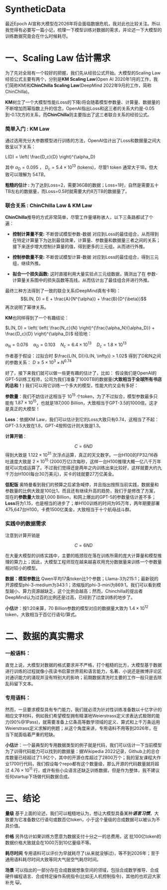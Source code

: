 # SyntheticData

最近Epoch AI宣称大模型在2026年将会面临数据危机，我对此也比较关注。所以我觉得有必要写一篇小记，梳理一下模型训练对数据的需求，并论述一下大模型的训练数据究竟会在什么时候耗尽。

# 一、Scaling Law 估计需求
为了先对全局有一个较好的把握，我们先从经验公式开始。大模型的Scaling Law经验公式主要有两个，分别是**KM Scaling Law**(Open AI 2020年1月的工作，我们简称KM)和**ChinChilla Scaling Law**(DeepMind 2022年9月的工作，简称ChinChilla)。

**KM**树立了一个大模型性能(Loss的下降)将会随着模型参数量、计算量、数据量的不断增加而幂指数上升的信念，OpenAI指出Loss和这三者的关系大约是-0.05到-0.1次方的关系，而**ChinChilla**则主要指出了这三者联合关系的经验公式。

### 简单入门 : KM Law 
通过选用充分大参数模型进行训练的方法，OpenAI估计出了Loss和数据量之间大致呈以下关系：

L(D) = \left( \frac{D_c}{D} \right)^{\alpha_D}

其中 $\alpha_D = 0.095$ ， $D_c = 5.4 \times 10^{13}$ (tokens)，尽管1 token 通常大于1B，但大致可以理解为 $54TB$。

**粗糙的估计 :**  为了达到Loss=2，需要36GB的数据；Loss=1时，自然是需要五十TB左右的数据量，而Loss=0.5时就需要大约8万TB的数据量了。

### 联合关系 : ChinChilla Law & KM Law

**ChinChilla**推导的方式非常简单，尽管工作量堪称骇人，以下三条路都试了个遍：

- **控制计算量不变:**  不断尝试模型参数-数据 对应到Loss的最佳组合，从而得到在特定计算量下为达到最佳效果，计算量、参数量和数据量三者之间的关系；接下来逐步增大控制计算量的值，得到更多的三元组，从而进行外推。

- **控制参数量不变:**  不断尝试模型计算-数据 对应到Loss的最佳组合，得到三元组，继续外推。

- **拟合一个损失函数:**  这时直接利用大量实验点三元组数据，猜测出了在 参数-计算量关系图中的损失函数等高线，从而估计出了最佳组合并进行外推。

最终三种方法得到了一致的联合关系(DeepMind真有卡啊)：
$$L(N, D) = E + \frac{A}{N^{\alpha}} + \frac{B}{D^{\beta}}$$
再次说明了幂律关系。

**KM**也同样得到了一个有趣结论：

$L(N, D) = \left( \left( \frac{N_c}{N} \right)^{\frac{\alpha_N}{\alpha_D}} + \frac{D_c}{D} \right)^{\alpha_D}$
经验地：

$\alpha_N = 0.076 \quad \alpha_D = 0.103 \quad N_c = 6.4 \times 10^{13} \quad D_c = 1.8 \times 10^{13}$

作者基于假设：过拟合时
$\frac{L(N, D)}{L(N, \infty)} > 1.02$
得到了D和N之间的参数关系：
$D \geq 5 \times 10^{3} \times N^{0.74}$

好了，接下来我们就可以做一些更有趣的估计了，比如：
假设我们是OpenAI的GPT-5训练工程师，公司为我们准备了1000TB的数据量(**大致相当于全球所有书店的总和！**) 我们可以用它训练一个多大的模型，性能大约又会有多好：

**参数量**：我们不妨估计这相当于 $10^{15}$ 个token，为了不过拟合，模型参数最多只能有 $1.87 \times 10^{15}$，也就是187,000 Billion，大致相当于GPT-3.5的1000倍，这才是真正的大模型！

**Loss**：依据KM Law，我们可以估计到它的Loss大致只有0.74，这相当了不起：GPT-3.5大致在1.8，GPT-4按照估计则大致是1.3。

**计算开销**：

$$C=6ND$$
得到大致是 $1.122 \times 10^{31}$ 次浮点运算，真正的天文数字。一台H100的FP32/16吞吐速度大致是 $2 \times 10^{15}$ (2000万亿)次每秒，这样一台H100推理大概一亿八千万年就可以完成运算了。不过我们觉得还是两年之内训练出来比较好，这样就要大约九千万台H100(每台30万美元)，买卡的钱就要27万亿美金。

**低配版** 奥特曼看到我们的预算之后紧急喊停，并且指出按照当前实践，数据量和参数量的比例大致是100比1，而且还有继续升高的趋势，我们于是修改了方案，现在的**参数量**大致是1,000 Billion，和网上爆出的GPT-5的参数量估计差不多；**Loss**将为1.15，也是相当的进步了；单H100训练的时间为95万年，两年期要部署475,647台H100，卡费1500亿美金，大致相当于十个航母战斗群。

### 实践中的数据需求

注意到计算开销是

$$C=6ND$$

在大量大模型的训练实践中，主要的瓶颈现在落在训练所需的庞大计算量和模型推理的算力上；因此，大模型工程师现在越来越喜欢用充分数据量来训练一个参数量相对较小的模型。

**数据：模型参数比** Qwen平均17条token比1个参数；Llama-3为215:1；最新锐的开源模型phi-3-medium为343:1；浓缩版的phi-3-mini为869:1。我们可以看到模型越小、算力资源越缺乏，这个比例会越高；然而，Chinchilla的提出者DeepMind认为过百的比例还是过高，已经到了过度训练的地步了。

**小估计**：按1:20来算，70 Billion参数的模型对应的数据量大致为 $1.4 \times 10^{12}$ token，大致相当于百亿行语句/算式。

# 二、数据的真实需求

### **一般语料**：
直觉上说，大模型对数据的格式要求并不严格，打个粗糙的比方，大模型基于数据进行训练的过程就像小孩读书启蒙世界观和语言能力，名著、小说还是微博评论区对通识能力的涌现并没有特别大的影响；前期数据清洗时主要的工作一般只是去除乱码留下文本。

### **专用语料**：
然而，一旦要求模型具有专门能力，我们就必须为针对性训练准备数以十亿字计的相应文字材料，例如我们希望模型拥有精湛地Weierstrass定义求表达式极限的能力(90%@1Pass)，就需要准备上亿条高等数学领域的定义、算式和上千万条运用Weierstrass定义求解的例题；从这个角度来讲，专用语料不用等到2026年，在当下就面临着严重的短缺。

**小估计**：一个最典型的专用数据类型的例子就是代码，我们可以估计一下当前模型为了训得代码能力可以找到的数据量：据Wikipedia 2022记录，Github上的总仓库数量已经超过了1.9亿个，其中的开源仓库超过了2800万个；我的室友课程大作业1700行代码，我们假设每个repo都有这个数量级，那么开源的代码数量就将超过 $4.76 \times 10^{11}$ 行，或许有些小众语言还缺乏训练数据，但是作为整体，我不建议任何startup下场做代码数据合成。

# 三、结论
**量级** 基于上面的论述，我们可以粗糙地认为，想让大模型具备某种***语言习惯***，大致要为它准备数亿行语句或数百亿token，小于这个量级的合成数据可以被认为不具价值。

**价格** 另外估计如果训练方愿意为数据支付十分之一的总费用，这
批100亿token的数据价格大致就会在1000万到10亿量级不等。

**耗尽时间** 专用语料可以评价为早就耗尽了(从来就没够过)，等不到2026年；至于通用语料耗尽时间大致等同大气层空气耗尽时间。

**场景** 可以指出的一部分存在合成数据想象空间的领域，包括合成数学推导、合成硬件编程语言、合成特定操作系统指令(比如无人机控制指令)，其他的也欢迎大家补充 😺。

